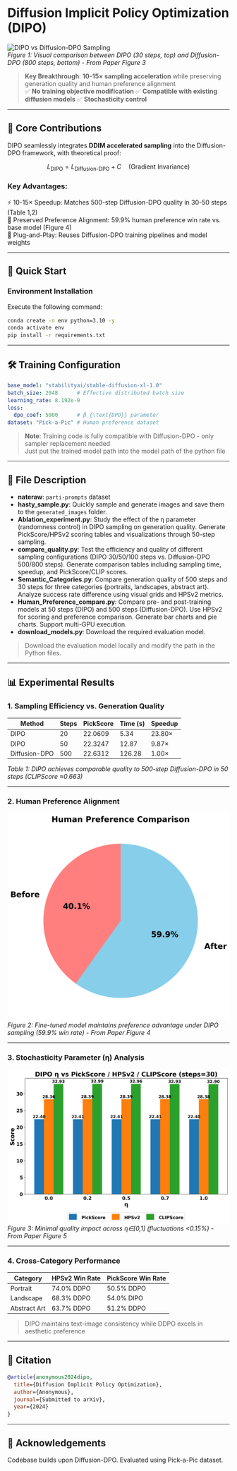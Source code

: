 # Diffusion Implicit Policy Optimization (DIPO)

![DIPO vs Diffusion-DPO Sampling](assets/figure3.png)  
*Figure 1: Visual comparison between DIPO (30 steps, top) and Diffusion-DPO (800 steps, bottom) - From Paper Figure 3*

> **Key Breakthrough**: **10-15× sampling acceleration** while preserving generation quality and human preference alignment  
✅ **No training objective modification** ✅ **Compatible with existing diffusion models** ✅ **Stochasticity control**

---

## 📌 Core Contributions
DIPO seamlessly integrates **DDIM accelerated sampling** into the Diffusion-DPO framework, with theoretical proof:

```math
L_{\text{DIPO}} = L_{\text{Diffusion-DPO}} + C \quad \text{(Gradient Invariance)}
```

### Key Advantages:

⚡ 10-15× Speedup: Matches 500-step Diffusion-DPO quality in 30-50 steps (Table 1,2)  
🎯 Preserved Preference Alignment: 59.9\% human preference win rate vs. base model (Figure 4)  
🧩 Plug-and-Play: Reuses Diffusion-DPO training pipelines and model weights  

---

## 🔧 Quick Start

### Environment Installation

Execute the following command:

```bash
conda create -n env python=3.10 -y
conda activate env
pip install -r requirements.txt
```

---

## 🛠️ Training Configuration

```yaml
base_model: "stabilityai/stable-diffusion-xl-1.0"
batch_size: 2048      # Effective distributed batch size
learning_rate: 8.192e-9
loss:
  dpo_coef: 5000      # β_{\text{DPO}} parameter
dataset: "Pick-a-Pic" # Human preference dataset
```

> **Note**: Training code is fully compatible with Diffusion-DPO - only sampler replacement needed  
> Just put the trained model path into the model path of the python file

---

## 📁 File Description

- **nateraw**: `parti-prompts` dataset  
- **hasty_sample.py**: Quickly sample and generate images and save them to the `generated_images` folder.  
- **Ablation_experiment.py**: Study the effect of the η parameter (randomness control) in DIPO sampling on generation quality. Generate PickScore/HPSv2 scoring tables and visualizations through 50-step sampling.  
- **compare_quality.py**: Test the efficiency and quality of different sampling configurations (DIPO 30/50/100 steps vs. Diffusion-DPO 500/800 steps). Generate comparison tables including sampling time, speedup, and PickScore/CLIP scores.  
- **Semantic_Categories.py**: Compare generation quality of 500 steps and 30 steps for three categories (portraits, landscapes, abstract art). Analyze success rate difference using visual grids and HPSv2 metrics.  
- **Human_Preference_compare.py**: Compare pre- and post-training models at 50 steps (DIPO) and 500 steps (Diffusion-DPO). Use HPSv2 for scoring and preference comparison. Generate bar charts and pie charts. Support multi-GPU execution.  
- **download_models.py**: Download the required evaluation model.

> Download the evaluation model locally and modify the path in the Python files.

---

## 📊 Experimental Results

### 1. Sampling Efficiency vs. Generation Quality

| Method        | Steps | PickScore | Time (s) | Speedup |
|---------------|-------|-----------|----------|---------|
| DIPO          | 20    | 22.0609   | 5.34     | 23.80×  |
| DIPO          | 50    | 22.3247   | 12.87    | 9.87×   |
| Diffusion-DPO | 500   | 22.6312   | 126.28   | 1.00×   |

*Table 1: DIPO achieves comparable quality to 500-step Diffusion-DPO in 50 steps (CLIPScore ≈0.663)*

---

### 2. Human Preference Alignment

![Preference Figure](assets/figure4.png)  
*Figure 2: Fine-tuned model maintains preference advantage under DIPO sampling (59.9% win rate) - From Paper Figure 4*

---

### 3. Stochasticity Parameter (η) Analysis

![Eta Figure](assets/figure5.png)  
*Figure 3: Minimal quality impact across η∈[0,1] (fluctuations <0.15%) - From Paper Figure 5*

---

### 4. Cross-Category Performance

| Category       | HPSv2 Win Rate | PickScore Win Rate |
|----------------|----------------|---------------------|
| Portrait       | 74.0% DDPO     | 50.5% DDPO          |
| Landscape      | 68.3% DDPO     | 54.0% DIPO          |
| Abstract Art   | 63.7% DDPO     | 51.2% DDPO          |

> DIPO maintains text-image consistency while DDPO excels in aesthetic preference

---

## 📖 Citation

```bibtex
@article{anonymous2024dipo,
  title={Diffusion Implicit Policy Optimization},
  author={Anonymous},
  journal={Submitted to arXiv},
  year={2024}
}
```

---

## 🙏 Acknowledgements

Codebase builds upon Diffusion-DPO. Evaluated using Pick-a-Pic dataset.
